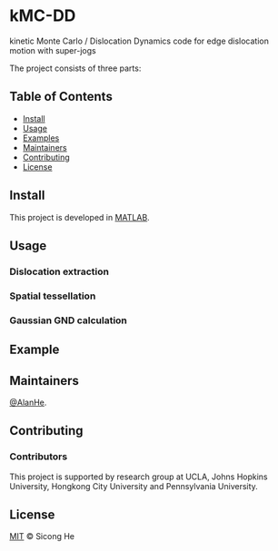 # kMC-DD
kinetic Monte Carlo / Dislocation Dynamics code for edge dislocation motion with super-jogs

The project consists of three parts: 

## Table of Contents

- [Install](#install)
- [Usage](#usage)
- [Examples](#example)
- [Maintainers](#maintainers)
- [Contributing](#contributing)
- [License](#license)


## Install

This project is developed in [MATLAB](https://www.mathworks.com/products/matlab.html). 


## Usage

### Dislocation extraction


### Spatial tessellation

### Gaussian GND calculation


## Example


## Maintainers

[@AlanHe](https://github.com/hsc1993).

## Contributing


### Contributors

This project is supported by research group at UCLA, Johns Hopkins University, Hongkong City University and Pennsylvania University.


## License

[MIT](LICENSE) © Sicong He
